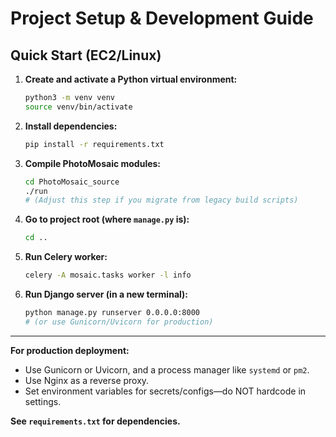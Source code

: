 # Project Setup & Development Guide

## Quick Start (EC2/Linux)

1. **Create and activate a Python virtual environment:**
    ```bash
    python3 -m venv venv
    source venv/bin/activate
    ```

2. **Install dependencies:**
    ```bash
    pip install -r requirements.txt
    ```

3. **Compile PhotoMosaic modules:**
    ```bash
    cd PhotoMosaic_source
    ./run
    # (Adjust this step if you migrate from legacy build scripts)
    ```

4. **Go to project root (where `manage.py` is):**
    ```bash
    cd ..
    ```

5. **Run Celery worker:**
    ```bash
    celery -A mosaic.tasks worker -l info
    ```

6. **Run Django server (in a new terminal):**
    ```bash
    python manage.py runserver 0.0.0.0:8000
    # (or use Gunicorn/Uvicorn for production)
    ```

---

**For production deployment:**  
- Use Gunicorn or Uvicorn, and a process manager like `systemd` or `pm2`.
- Use Nginx as a reverse proxy.
- Set environment variables for secrets/configs—do NOT hardcode in settings.

**See `requirements.txt` for dependencies.**
